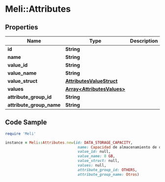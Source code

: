 # Meli::Attributes

## Properties

Name | Type | Description | Notes
------------ | ------------- | ------------- | -------------
**id** | **String** |  | [optional] 
**name** | **String** |  | [optional] 
**value_id** | **String** |  | [optional] 
**value_name** | **String** |  | [optional] 
**value_struct** | [**AttributesValueStruct**](AttributesValueStruct.md) |  | [optional] 
**values** | [**Array&lt;AttributesValues&gt;**](AttributesValues.md) |  | [optional] 
**attribute_group_id** | **String** |  | [optional] 
**attribute_group_name** | **String** |  | [optional] 

## Code Sample

```ruby
require 'Meli'

instance = Meli::Attributes.new(id: DATA_STORAGE_CAPACITY,
                                 name: Capacidad de almacenamiento de datos,
                                 value_id: null,
                                 value_name: 8 GB,
                                 value_struct: null,
                                 values: null,
                                 attribute_group_id: OTHERS,
                                 attribute_group_name: Otros)
```


